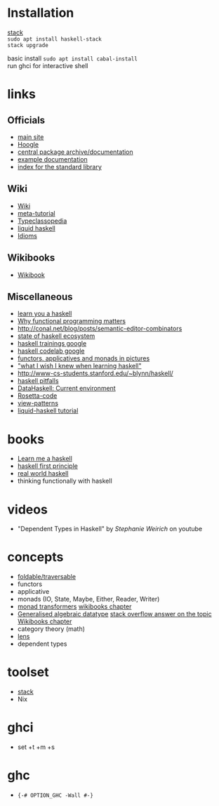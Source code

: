 # Installation
[stack](https://docs.haskellstack.org/en/stable/README/)  
`sudo apt install haskell-stack`  
`stack upgrade`  

basic install `sudo apt install cabal-install`  
run ghci for interactive shell  

# links

## Officials
* [main site](https://www.haskell.org/)  
* [Hoogle](https://hoogle.haskell.org/)  
* [central package archive/documentation](https://hackage.haskell.org/)  
* [example documentation](https://hackage.haskell.org/package/base/docs/Data-Maybe.html)  
* [index for the standard library](https://downloads.haskell.org/~ghc/latest/docs/html/libraries/)  


## Wiki
* [Wiki](https://wiki.haskell.org/Haskell)  
* [meta-tutorial](https://wiki.haskel.org/meta-tutorial)
* [Typeclassopedia](https://wiki.haskel.org/Typeclassopedia)
* [liquid haskell](https://wiki.haskel.org/liquid_haskell)
* [Idioms](https://wiki.haskell.org/Category:Idioms)  

## Wikibooks
* [Wikibook](https://en.wikibooks.org/wiki/Haskell)

## Miscellaneous
* [learn you a haskell](http://learnyouahaskell.com/chapters)  
* [Why functional programming matters](https://github.com/rust-lang/rustlings)  
* <http://conal.net/blog/posts/semantic-editor-combinators>  
* [state of haskell ecosystem](https://github.com/Gabriel439/post-rfc/blob/master/sotu.md)  
* [haskell trainings google](https://github.com/google/haskell-trainings)  
* [haskell codelab google](https://github.com/google/haskell-codelab)  
* [functors, applicatives and monads in pictures](adit.io)  
* ["what I wish I knew when learning haskell"](http://dev.stephendiehl.com/hask/) 
* <http://www-cs-students.stanford.edu/~blynn/haskell/>  
* [haskell pitfalls](lorepub.com/post/2016-12-17-Haskell-Pitfalls)
* [DataHaskell: Current environment](www.datahaskell.org/docs/community/current-environment.html)
* [Rosetta-code](Rosettacode.org/wiki/100_door#Haskell)
* [view-patterns](gitlab.haskell.org/ghc/wikis/view-patterns)
* [liquid-haskell tutorial](ucsd-progsys.github.io/liquidhaskell-tutorial)

# books
* [Learn me a haskell](http://learnyouahaskell.com/chapters)  
* [haskell first principle](haskellbook.com)  
* [real world haskell](book.realworldhaskell.org)  
* thinking functionally with haskell  

# videos
* "Dependent Types in Haskell" by _Stephanie Weirich_ on youtube

# concepts
* [foldable/traversable](https://wiki.haskell.org/Foldable_and_Traversable)
* functors
* applicative
* monads (IO, State, Maybe, Either, Reader, Writer)
* [monad transformers](https://wiki.haskell.org/Monad_Transformers_Explained)
  [wikibooks chapter](https://en.wikibooks.org/wiki/Haskell/Monad_transformers)
* [Generalised algebraic datatype](https://wiki.haskell.org/Generalised_algebraic_datatype)
  [stack overflow answer on the topic](https://stackoverflow.com/questions/8245288/what-does-data-where-mean-in-haskell)  
  [Wikibooks chapter](https://en.wikibooks.org/wiki/Haskell/GADT)  
* category theory (math)
* [lens](http://lens.github.io/tutorial.html)
* dependent types

# toolset
* [stack](https://docs.haskellstack.org/en/stable/README/)
* Nix

# ghci
* set \+t \+m \+s

# ghc
* `{-# OPTION_GHC -Wall #-}`
